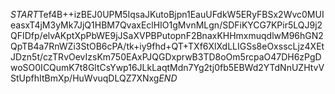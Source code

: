 $START$Tef4B++izBEJ0UPM5IqsaJKutoBjpn1EauUFdkW5ERyFBSx2Wvc0MUIeasxT4jM3yMk7JjQ1HBM7QvaxEclHIO1gMvnMLgn/SDFiKYCG7KPir5LQJ9j2QFIDfp/elvAKptXpPbWE9jJSaXVPBPutopnF2BnaxKHHmxmuqdlwM96hGN2QpTB4a7RnWZi3StOB6cPA/tk+iy9fhd+QT+TXf6XlXdLLIGSs8eOxsscLjz4XEtJDzn5t/czTRvOevIzsKm750EAxPJQGDxprwB3TD8oOm5rcpaO47DH6zPgDwoSO0ICQumK7t8GltCsYwp16JLkLaqtMdn7Yg2tj0fb5EBWd2YTdNnUZHtvVStUpfhItBmXp/HuWvuqDLQZ7XNxg$END$